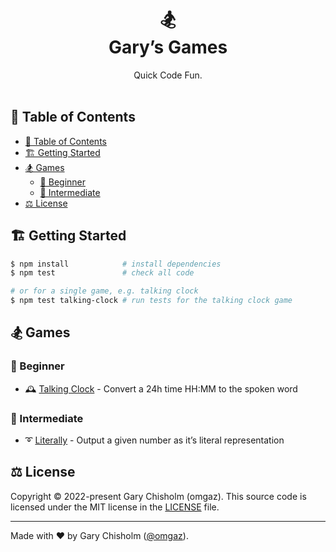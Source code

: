 <h1 align=center>
  🏂<br>
  Gary’s Games
</h1>

<p align=center>Quick Code Fun.<br><br></p>

## 📖 Table of Contents

- [📖 Table of Contents](#-table-of-contents)
- [🏗 Getting Started](#-getting-started)
- [🏂 Games](#-games)
  - [🐤 Beginner](#-beginner)
  - [🦊 Intermediate](#-intermediate)
- [⚖️ License](#️-license)

## 🏗 Getting Started

```sh
$ npm install            # install dependencies
$ npm test               # check all code

# or for a single game, e.g. talking clock
$ npm test talking-clock # run tests for the talking clock game
```

## 🏂 Games

### 🐤 Beginner

- 🕰 [Talking Clock](games/talking-clock/README.md) - Convert a 24h time HH:MM to the spoken word

### 🦊 Intermediate

- ➰ [Literally](games/literally/README.md) - Output a given number as it’s literal representation

## ⚖️ License

Copyright © 2022-present Gary Chisholm (omgaz). This source code is licensed under the MIT license in the
[LICENSE](https://github.com/omgaz/garys-games/blob/master/LICENSE.md) file.

---

Made with ♥ by Gary Chisholm ([@omgaz](https://github.com/omgaz)).
